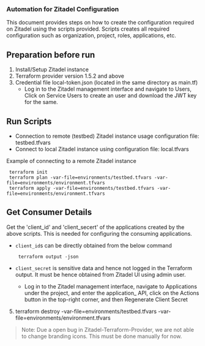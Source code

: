 ### Automation for Zitadel Configuration
This document provides steps on how to create the configuration required on Zitadel using the scripts provided.
Scripts creates all required configuration such as organization, project, roles, applications, etc.

## Preparation before run

1. Install/Setup Zitadel instance
2. Terraform provider version 1.5.2 and above
3. Credential file local-token.json (located in the same directory as main.tf)
   * Log in to the Zitadel management interface and navigate to Users, Click on Service Users to create an user and download the JWT key for the same. 

## Run Scripts

* Connection to remote (testbed) Zitadel instance usage configuration file: testbed.tfvars
* Connect to local Zitadel instance using configuration file: local.tfvars

Example of connecting to a remote Zitadel instance
```ssh
 terraform init
 terraform plan -var-file=environments/testbed.tfvars -var-file=environments/environment.tfvars
 terraform apply -var-file=environments/testbed.tfvars -var-file=environments/environment.tfvars
```
## Get Consumer Details

Get the 'client_id' and 'client_secert' of the applications created by the above scripts. This is needed for configuring the consuming applications. 
   * `client_id`s can be directly obtained from the below command
     
     ```ssh
      terraform output -json
     ```
   * `client_secret` is sensitive data and hence not logged in the Terraform output. It must be hence obtained from Zitadel UI using admin user. 
      * Log in to the Zitadel management interface, navigate to Applications under the project, 
       and enter the application_ API, click on the Actions button in the top-right corner, 
       and then Regenerate Client Secret
5. terraform destroy -var-file=environments/testbed.tfvars -var-file=environments/environment.tfvars

> Note: Due a open bug in Zitadel-Terraform-Provider, we are not able to change branding icons. This must be done manually for now.
